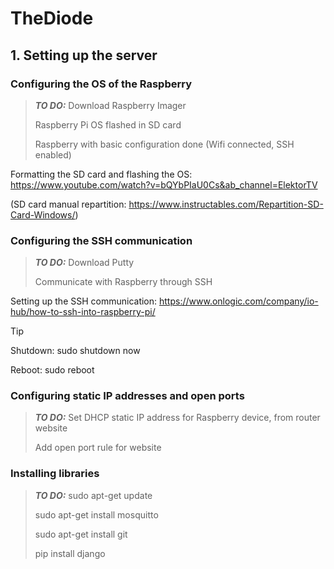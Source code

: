 # TheDiode
## 1. Setting up the server


### Configuring the OS of the Raspberry
> **_TO DO:_** Download Raspberry Imager
>
> Raspberry Pi OS flashed in SD card
> 
> Raspberry with basic configuration done (Wifi connected, SSH enabled)

Formatting the SD card and flashing the OS: https://www.youtube.com/watch?v=bQYbPIaU0Cs&ab_channel=ElektorTV

(SD card manual repartition: https://www.instructables.com/Repartition-SD-Card-Windows/)


### Configuring the SSH communication
> **_TO DO:_** Download Putty
> 
> Communicate with Raspberry through SSH

Setting up the SSH communication: https://www.onlogic.com/company/io-hub/how-to-ssh-into-raspberry-pi/

> [!TIP]
> Shutdown: sudo shutdown now
> 
> Reboot: sudo reboot


### Configuring static IP addresses and open ports
> **_TO DO:_** Set DHCP static IP address for Raspberry device, from router website
>
> Add open port rule for website

### Installing libraries
> **_TO DO:_** sudo apt-get update
>
> sudo apt-get install mosquitto
>
> sudo apt-get install git
>
> pip install django
